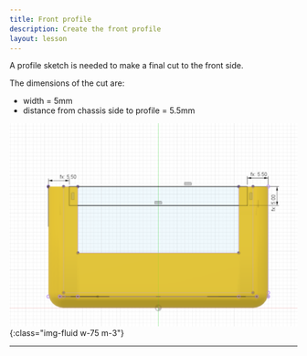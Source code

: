 ```yaml
---
title: Front profile
description: Create the front profile
layout: lesson
---
```


A profile sketch is needed to make a final cut to the front side.

The dimensions of the cut are:

* width = 5mm
* distance from chassis side to profile = 5.5mm

![Chassis Front profile Cad Drawing](assets/chassis_front_profile.png){:class="img-fluid w-75 m-3"}

---
